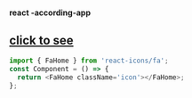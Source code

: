#### react -according-app
## [click to see ](https://react-musa-according.netlify.app/)





```javascript
import { FaHome } from 'react-icons/fa';
const Component = () => {
  return <FaHome className='icon'></FaHome>;
};
```
